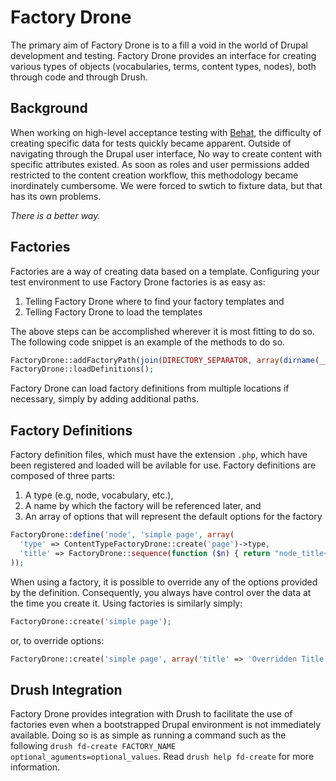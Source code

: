 # Factory Drone
The primary aim of Factory Drone is to a fill a void in the world of Drupal development and testing. Factory Drone provides an interface for creating various types of objects (vocabularies, terms, content types, nodes), both through code and through Drush.

## Background
When working on high-level acceptance testing with [Behat](http://behat.org), the difficulty of creating specific data for tests quickly became apparent. Outside of navigating through the Drupal user interface, No way to create content with specific attributes existed. As soon as roles and user permissions added restricted to the content creation workflow, this methodology became inordinately cumbersome. We were forced to swtich to fixture data, but that has its own problems.

*There is a better way.*

## Factories
Factories are a way of creating data based on a template. Configuring your test environment to use Factory Drone factories is as easy as:

  1. Telling Factory Drone where to find your factory templates and
  2. Telling Factory Drone to load the templates

The above steps can be accomplished wherever it is most fitting to do so. The following code snippet is an example of the methods to do so.

```php
FactoryDrone::addFactoryPath(join(DIRECTORY_SEPARATOR, array(dirname(__FILE__), 'factories')));
FactoryDrone::loadDefinitions();
```

Factory Drone can load factory definitions from multiple locations if necessary, simply by adding additional paths.

## Factory Definitions
Factory definition files, which must have the extension `.php`, which have been registered and loaded will be avilable for use. Factory definitions are composed of three parts:

  1. A type (e.g, node, vocabulary, etc.),
  2. A name by which the factory will be referenced later, and
  3. An array of options that will represent the default options for the factory

```php
FactoryDrone::define('node', 'simple page', array(
  'type' => ContentTypeFactoryDrone::create('page')->type,
  'title' => FactoryDrone::sequence(function ($n) { return "node_title{$n}"; }),
));
```

When using a factory, it is possible to override any of the options provided by the definition. Consequently, you always have control over the data at the time you create it. Using factories is similarly simply:

```php
FactoryDrone::create('simple page');
```

or, to override options:

```php
FactoryDrone::create('simple page', array('title' => 'Overridden Title'));
```

## Drush Integration
Factory Drone provides integration with Drush to facilitate the use of factories even when a bootstrapped Drupal environment is not immediately available. Doing so is as simple as running a command such as the following `drush fd-create FACTORY_NAME optional_aguments=optional_values`.  Read `drush help fd-create` for more information.
